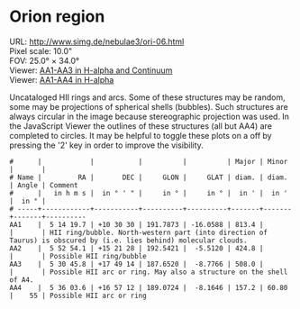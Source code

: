 # Orion region

URL: <http://www.simg.de/nebulae3/ori-06.html>  
Pixel scale: 10.0"  
FOV: 25.0° × 34.0°  
Viewer: [AA1-AA3 in H-alpha and Continuum](http://www.simg.de/nebulae3/ori-06-h.vhtml?nav=0&tbl=1&uo=~3%22AA1%22%2C78.5822%2C10.5082%2C813.400%2C%22HII%20ring%2Fbubble.%20North-western%20part%20~1into%20direction%20of%20Taurus~2%20is%20obscured%20by%20~1i.e.%20lies%20behind~2%20molecular%20clouds.%22~4%2C~3%22AA2%22%2C88.2256%2C15.3577%2C424.800%2C%22Possible%20HII%20ring%2Fbubble%22~4%2C~3%22AA3%22%2C82.6910%2C17.8205%2C508.069%2C%22Possible%20HII%20arc%20or%20ring.%20May%20also%20a%20structure%20on%20the%20shell%20of%20A4.%22~4%2C~3%22AA4%22%2C84.0148%2C16.9532%2C157.258%2C60.804%2C55%2C%22Possible%20HII%20arc%20or%20ring%22~4)  
Viewer: [AA1-AA4 in H-alpha](http://www.simg.de/nebulae3/ori-06-hbr.vhtml?nav=0&tbl=1&uo=~3%22AA1%22%2C78.5822%2C10.5082%2C813.400%2C%22HII%20ring%2Fbubble.%20North-western%20part%20~1into%20direction%20of%20Taurus~2%20is%20obscured%20by%20~1i.e.%20lies%20behind~2%20molecular%20clouds.%22~4%2C~3%22AA2%22%2C88.2256%2C15.3577%2C424.800%2C%22Possible%20HII%20ring%2Fbubble%22~4%2C~3%22AA3%22%2C82.6910%2C17.8205%2C508.069%2C%22Possible%20HII%20arc%20or%20ring.%20May%20also%20a%20structure%20on%20the%20shell%20of%20A4.%22~4)  

Uncataloged HII rings and arcs. Some of these structures may be random, some
may be projections of spherical shells (bubbles). Such structures are always
circular in the image because stereographic projection was used. In the 
JavaScript Viewer the outlines of these structures (all but AA4) are completed
to circles. It may be helpful to toggle these plots on a off by pressing the '2'
key in order to improve the visibility. 

    #      |            |           |          |          | Major | Minor |       | 
    # Name |         RA |       DEC |     GLON |     GLAT | diam. | diam. | Angle | Comment
    #      |   in h m s |  in ° ' " |     in ° |     in ° |  in ' |  in ' |  in ° | 
    # -----+------------+-----------+----------+----------+-------+-------+-------+----------
    AA1    |  5 14 19.7 | +10 30 30 | 191.7873 | -16.0588 | 813.4 |       |       | HII ring/bubble. North-western part (into direction of Taurus) is obscured by (i.e. lies behind) molecular clouds.
    AA2    |  5 52 54.1 | +15 21 28 | 192.5421 |  -5.5120 | 424.8 |       |       | Possible HII ring/bubble
    AA3    |  5 30 45.8 | +17 49 14 | 187.6520 |  -8.7766 | 508.0 |       |       | Possible HII arc or ring. May also a structure on the shell of A4.
    AA4    |  5 36 03.6 | +16 57 12 | 189.0724 |  -8.1646 | 157.2 | 60.80 |    55 | Possible HII arc or ring
    



